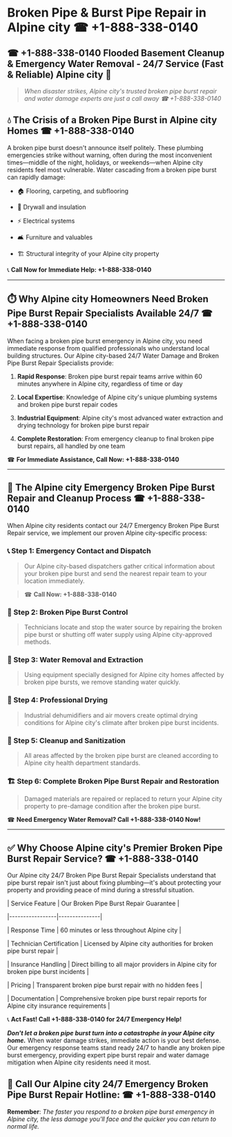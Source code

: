 # Broken Pipe & Burst Pipe Repair in Alpine city ☎ +1-888-338-0140  
## ☎ +1-888-338-0140 Flooded Basement Cleanup & Emergency Water Removal - 24/7 Service (Fast & Reliable) Alpine city 🚨  

> *When disaster strikes, Alpine city's trusted broken pipe burst repair and water damage experts are just a call away ☎ +1-888-338-0140*  

## 💧 The Crisis of a Broken Pipe Burst in Alpine city Homes ☎ +1-888-338-0140  

A broken pipe burst doesn't announce itself politely. These plumbing emergencies strike without warning, often during the most inconvenient times—middle of the night, holidays, or weekends—when Alpine city residents feel most vulnerable. Water cascading from a broken pipe burst can rapidly damage:  

* 🏠 Flooring, carpeting, and subflooring  
* 🧱 Drywall and insulation  
* ⚡ Electrical systems  
* 🛋️ Furniture and valuables  
* 🏗️ Structural integrity of your Alpine city property  

📞 **Call Now for Immediate Help: +1-888-338-0140**  

---  

## ⏱️ Why Alpine city Homeowners Need Broken Pipe Burst Repair Specialists Available 24/7 ☎ +1-888-338-0140  

When facing a broken pipe burst emergency in Alpine city, you need immediate response from qualified professionals who understand local building structures. Our Alpine city-based 24/7 Water Damage and Broken Pipe Burst Repair Specialists provide:  

1. **Rapid Response**: Broken pipe burst repair teams arrive within 60 minutes anywhere in Alpine city, regardless of time or day  
2. **Local Expertise**: Knowledge of Alpine city's unique plumbing systems and broken pipe burst repair codes  
3. **Industrial Equipment**: Alpine city's most advanced water extraction and drying technology for broken pipe burst repair  
4. **Complete Restoration**: From emergency cleanup to final broken pipe burst repairs, all handled by one team  

☎ **For Immediate Assistance, Call Now: +1-888-338-0140**  

---  

## 🔧 The Alpine city Emergency Broken Pipe Burst Repair and Cleanup Process ☎ +1-888-338-0140  

When Alpine city residents contact our 24/7 Emergency Broken Pipe Burst Repair service, we implement our proven Alpine city-specific process:  

### 📞 Step 1: Emergency Contact and Dispatch  
> Our Alpine city-based dispatchers gather critical information about your broken pipe burst and send the nearest repair team to your location immediately.  
> ☎ **Call Now: +1-888-338-0140**  

### 🚿 Step 2: Broken Pipe Burst Control  
> Technicians locate and stop the water source by repairing the broken pipe burst or shutting off water supply using Alpine city-approved methods.  

### 🌊 Step 3: Water Removal and Extraction  
> Using equipment specially designed for Alpine city homes affected by broken pipe bursts, we remove standing water quickly.  

### 💨 Step 4: Professional Drying  
> Industrial dehumidifiers and air movers create optimal drying conditions for Alpine city's climate after broken pipe burst incidents.  

### 🧼 Step 5: Cleanup and Sanitization  
> All areas affected by the broken pipe burst are cleaned according to Alpine city health department standards.  

### 🏗️ Step 6: Complete Broken Pipe Burst Repair and Restoration  
> Damaged materials are repaired or replaced to return your Alpine city property to pre-damage condition after the broken pipe burst.  

☎ **Need Emergency Water Removal? Call +1-888-338-0140 Now!**  

---  

## ✅ Why Choose Alpine city's Premier Broken Pipe Burst Repair Service? ☎ +1-888-338-0140  

Our Alpine city 24/7 Broken Pipe Burst Repair Specialists understand that pipe burst repair isn't just about fixing plumbing—it's about protecting your property and providing peace of mind during a stressful situation.  

| Service Feature | Our Broken Pipe Burst Repair Guarantee |  
|-----------------|---------------|  
| Response Time | 60 minutes or less throughout Alpine city |  
| Technician Certification | Licensed by Alpine city authorities for broken pipe burst repair |  
| Insurance Handling | Direct billing to all major providers in Alpine city for broken pipe burst incidents |  
| Pricing | Transparent broken pipe burst repair with no hidden fees |  
| Documentation | Comprehensive broken pipe burst repair reports for Alpine city insurance requirements |  

📞 **Act Fast! Call +1-888-338-0140 for 24/7 Emergency Help!**  

***Don't let a broken pipe burst turn into a catastrophe in your Alpine city home.*** When water damage strikes, immediate action is your best defense. Our emergency response teams stand ready 24/7 to handle any broken pipe burst emergency, providing expert pipe burst repair and water damage mitigation when Alpine city residents need it most.  

## 📱 Call Our Alpine city 24/7 Emergency Broken Pipe Burst Repair Hotline: ☎ +1-888-338-0140  

**Remember**: *The faster you respond to a broken pipe burst emergency in Alpine city, the less damage you'll face and the quicker you can return to normal life.*
